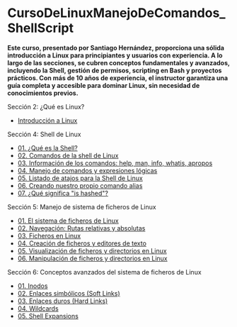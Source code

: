 # CursoDeLinuxManejoDeComandos_ShellScript

**Este curso, presentado por Santiago Hernández, proporciona una sólida introducción a Linux para principiantes y usuarios con experiencia. A lo largo de las secciones, se cubren conceptos fundamentales y avanzados, incluyendo la Shell, gestión de permisos, scripting en Bash y proyectos prácticos. Con más de 10 años de experiencia, el instructor garantiza una guía completa y accesible para dominar Linux, sin necesidad de conocimientos previos.**

Sección 2: ¿Qué es Linux?
* [Introducción a Linux](https://github.com/KIRIL13POK/CursoDeLinuxManejoDeComandos_ShellScript/blob/main/introduccionAlLinux.md)
  
Sección 4: Shell de Linux

* [01. ¿Qué es la Shell?](https://github.com/KIRIL13POK/CursoDeLinuxManejoDeComandos_ShellScript/blob/main/seccion_4_Shell/01_shell.md)
* [02. Comandos de la shell de Linux](https://github.com/KIRIL13POK/CursoDeLinuxManejoDeComandos_ShellScript/blob/main/seccion_4_Shell/02_Comandos_de_la_shell_de_Linux.md)
* [03. Información de los comandos: help, man, info, whatis, apropos](https://github.com/KIRIL13POK/CursoDeLinuxManejoDeComandos_ShellScript/blob/main/seccion_4_Shell/03_InformacionDeLosComandos_help_man_info_whatis_apropos.md)
* [04. Manejo de comandos y expresiones lógicas](https://github.com/KIRIL13POK/CursoDeLinuxManejoDeComandos_ShellScript/blob/main/seccion_4_Shell/04_ManejoDeComandosYExpresionesL%C3%B3gicas.md)
* [05. Listado de atajos para la Shell de Linux](https://github.com/KIRIL13POK/CursoDeLinuxManejoDeComandos_ShellScript/blob/main/seccion_4_Shell/05_Atajos_Shell_Linux.md)
* [ 06. Creando nuestro propio comando alias](https://github.com/KIRIL13POK/CursoDeLinuxManejoDeComandos_ShellScript/blob/main/seccion_4_Shell/06_Creando_Alias.md)
* [ 07. ¿Qué significa "is hashed"? ](https://github.com/KIRIL13POK/CursoDeLinuxManejoDeComandos_ShellScript/blob/main/seccion_4_Shell/07_Qu%C3%A9%20significa_is%20hashed.md)

Sección 5: Manejo de sistema de ficheros de Linux

* [01. El sistema de ficheros de Linux](https://github.com/KIRIL13POK/CursoDeLinuxManejoDeComandos_ShellScript/blob/main/seccion_5_Manejo_de_ficheros/01_El_sistema_de_fichero_Linux.md)
* [02.  Navegación: Rutas relativas y absolutas](https://github.com/KIRIL13POK/CursoDeLinuxManejoDeComandos_ShellScript/blob/main/seccion_5_Manejo_de_ficheros/02_Navegacion_tipo_de_rutas.md)
* [03. Ficheros en Linux ](https://github.com/KIRIL13POK/CursoDeLinuxManejoDeComandos_ShellScript/blob/main/seccion_5_Manejo_de_ficheros/03_Ficheros_en_Linux.md)
* [04. Creación de ficheros y editores de texto](https://github.com/KIRIL13POK/CursoDeLinuxManejoDeComandos_ShellScript/blob/main/seccion_5_Manejo_de_ficheros/04_Creacion_de_ficheros-Y_editores_de_texto.md)
* [05. Visualización de ficheros y directorios en Linux ](https://github.com/KIRIL13POK/CursoDeLinuxManejoDeComandos_ShellScript/blob/main/seccion_5_Manejo_de_ficheros/05_Visualizacion_de_ficheros_y_editores_de_texto.md)
* [06. Manipulación de ficheros y directorios en Linux ](https://github.com/KIRIL13POK/CursoDeLinuxManejoDeComandos_ShellScript/blob/main/seccion_5_Manejo_de_ficheros/06_Manipulacion_de_ficheros_y_directorios.md)

Sección 6: Conceptos avanzados del sistema de ficheros de Linux

* [01. Inodos](https://github.com/KIRIL13POK/CursoDeLinuxManejoDeComandos_ShellScript/blob/main/seccion_6_Conceptos_avanzados_del_sistema_de_ficheros_y_la_Shell_de_Linux/01_Inodos.md)
* [ 02. Enlaces simbólicos (Soft Links)](https://github.com/KIRIL13POK/CursoDeLinuxManejoDeComandos_ShellScript/blob/main/seccion_6_Conceptos_avanzados_del_sistema_de_ficheros_y_la_Shell_de_Linux/03_Enlaces_simbolicos_Soft_Links.md)
* [ 03.  Enlaces duros (Hard Links)](https://github.com/KIRIL13POK/CursoDeLinuxManejoDeComandos_ShellScript/blob/main/seccion_6_Conceptos_avanzados_del_sistema_de_ficheros_y_la_Shell_de_Linux/04_Enlaces_duros_Hard_Links.md)
* [04. Wildcards](https://github.com/KIRIL13POK/CursoDeLinuxManejoDeComandos_ShellScript/blob/main/seccion_6_Conceptos_avanzados_del_sistema_de_ficheros_y_la_Shell_de_Linux/06_Midcards.md)
* [05. Shell Expansions](https://github.com/KIRIL13POK/CursoDeLinuxManejoDeComandos_ShellScript/blob/main/seccion_6_Conceptos_avanzados_del_sistema_de_ficheros_y_la_Shell_de_Linux/07_Shell_Expansions.md)



